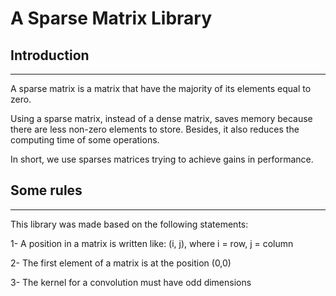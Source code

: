 # **A Sparse Matrix Library**
## Introduction
___

A sparse matrix is a matrix that have the majority of its elements equal to zero.

Using a sparse matrix, instead of a dense matrix, saves memory because there are less non-zero elements to store. Besides, it also reduces the computing time of some operations.

In short, we use sparses matrices trying to achieve gains in performance.


## Some rules
___

This library was made based on the following statements:

1- A position in a matrix is written like: (i, j), where i = row, j = column

2- The first element of a matrix is at the position (0,0)

3- The kernel for a convolution must have odd dimensions